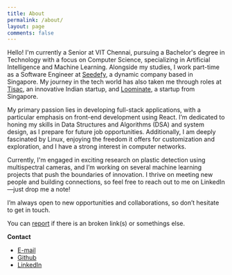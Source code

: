 ```yaml
---
title: About
permalink: /about/
layout: page
comments: false
---
```


Hello! I'm currently a Senior at VIT Chennai, pursuing a Bachelor's degree in Technology with a focus on Computer Science, specializing in Artificial Intelligence and Machine Learning. Alongside my studies, I work part-time as a Software Engineer at [Seedefy](https://www.seedefy.com/), a dynamic company based in Singapore. My journey in the tech world has also taken me through roles at [Tisac](https://www.tisac.in/), an innovative Indian startup, and [Loominate](https://www.loominate.app/), a startup from Singapore.

My primary passion lies in developing full-stack applications, with a particular emphasis on front-end development using React. I’m dedicated to honing my skills in Data Structures and Algorithms (DSA) and system design, as I prepare for future job opportunities. Additionally, I am deeply fascinated by Linux, enjoying the freedom it offers for customization and exploration, and I have a strong interest in computer networks.

Currently, I'm engaged in exciting research on plastic detection using multispectral cameras, and I’m working on several machine learning projects that push the boundaries of innovation. I thrive on meeting new people and building connections, so feel free to reach out to me on LinkedIn—just drop me a note!

I’m always open to new opportunities and collaborations, so don’t hesitate to get in touch.

You can [report](https://github.com/yadu-tv/yadu-tv.github.io/issues/new) if there is an broken link(s) or somethings else.

**Contact**

- <a href="mailto:yaduk.tv@gmail.com" target="_blank">E-mail</a>
- <a href="https://www.github.com/yadu-tv" target="_blank">Github</a>
- <a href="https://www.linkedin.com/in/yadu-tv" target="_blank">LinkedIn</a>